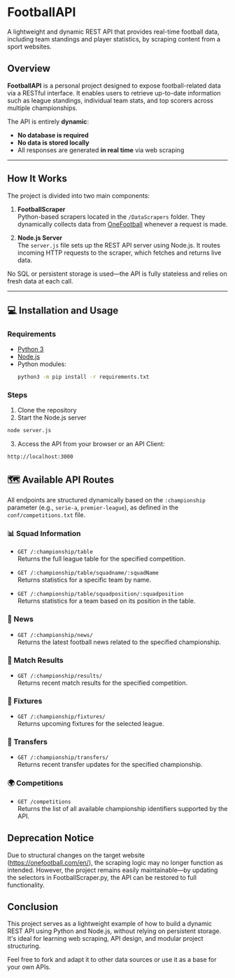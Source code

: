 # FootballAPI

A lightweight and dynamic REST API that provides real-time football data, including team standings and player statistics, by scraping content from a sport websites.

## Overview

**FootballAPI** is a personal project designed to expose football-related data via a RESTful interface. It enables users to retrieve up-to-date information such as league standings, individual team stats, and top scorers across multiple championships.

The API is entirely **dynamic**:  
- **No database is required**  
- **No data is stored locally**  
- All responses are generated **in real time** via web scraping

---

## How It Works

The project is divided into two main components:

1. **FootballScraper**  
   Python-based scrapers located in the `/DataScrapers` folder. They dynamically collects data from [OneFootball](https://onefootball.com/en/) whenever a request is made.

2. **Node.js Server**  
   The `server.js` file sets up the REST API server using Node.js. It routes incoming HTTP requests to the scraper, which fetches and returns live data.

No SQL or persistent storage is used—the API is fully stateless and relies on fresh data at each call.

---

## 💻 Installation and Usage

### Requirements
- [Python 3](https://www.python.org/downloads/)
- [Node.js](https://nodejs.org/)
- Python modules:
  ```bash
  python3 -m pip install -r requirements.txt
  ```
### Steps
1. Clone the repository
2. Start the Node.js server
  ```bash
node server.js
  ```
3. Access the API from your browser or an API Client:
```bash
http://localhost:3000
   ```
## 🗺️ Available API Routes

All endpoints are structured dynamically based on the `:championship` parameter (e.g., `serie-a`, `premier-league`), as defined in the `conf/competitions.txt` file.

### 📊 Squad Information
- `GET /:championship/table`  
  Returns the full league table for the specified competition.

- `GET /:championship/table/squadname/:squadName`  
  Returns statistics for a specific team by name.

- `GET /:championship/table/squadposition/:squadposition`  
  Returns statistics for a team based on its position in the table.

### 📰 News
- `GET /:championship/news/`  
  Returns the latest football news related to the specified championship.

### 🏁 Match Results
- `GET /:championship/results/`  
  Returns recent match results for the specified competition.

### 📅 Fixtures
- `GET /:championship/fixtures/`  
  Returns upcoming fixtures for the selected league.

### 🔄 Transfers
- `GET /:championship/transfers/`  
  Returns recent transfer updates for the specified championship.

### 🌍 Competitions
- `GET /competitions`  
  Returns the list of all available championship identifiers supported by the API.

## Deprecation Notice  
Due to structural changes on the target website (https://onefootball.com/en/), the scraping logic may no longer function as intended.
However, the project remains easily maintainable—by updating the selectors in FootballScraper.py, the API can be restored to full functionality.
  
## Conclusion
This project serves as a lightweight example of how to build a dynamic REST API using Python and Node.js, without relying on persistent storage. It's ideal for learning web scraping, API design, and modular project structuring.

Feel free to fork and adapt it to other data sources or use it as a base for your own APIs.

